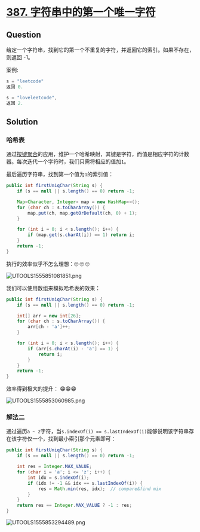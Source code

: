 # [387. 字符串中的第一个唯一字符](https://leetcode-cn.com/problems/first-unique-character-in-a-string/)

## Question

给定一个字符串，找到它的第一个不重复的字符，并返回它的索引。如果不存在，则返回 -1。

案例:

```java
s = "leetcode"
返回 0.

s = "loveleetcode",
返回 2.
```

## Solution

### 哈希表

通过[按键聚合](https://leetcode-cn.com/explore/learn/card/hash-table/205/practical-application-hash-map/814/)的应用，维护一个哈希映射，其键是字符，而值是相应字符的计数器。每次迭代一个字符时，我们只需将相应的值加`1`。

最后遍历字符串，找到第一个值为`1`的索引值：

```java
public int firstUniqChar(String s) {
    if (s == null || s.length() == 0) return -1;

    Map<Character, Integer> map = new HashMap<>();
    for (char ch : s.toCharArray()) {
        map.put(ch, map.getOrDefault(ch, 0) + 1);
    }

    for (int i = 0; i < s.length(); i++) {
        if (map.get(s.charAt(i)) == 1) return i;
    }
    return -1;
}
```

执行的效率似乎不怎么理想：🙄 🙄 🙄 

![UTOOLS1555851081851.png](https://i.loli.net/2019/04/21/5cbc674f0c582.png)

我们可以使用数组来模拟哈希表的效果：

```java
public int firstUniqChar(String s) {
    if (s == null || s.length() == 0) return -1;

    int[] arr = new int[26];
    for (char ch : s.toCharArray()) {
        arr[ch - 'a']++;
    }

    for (int i = 0; i < s.length(); i++) {
        if (arr[s.charAt(i) - 'a'] == 1) {
            return i;
        }
    }
    return -1;
}
```

效率得到极大的提升：  😁😁😁

![UTOOLS1555853060985.png](https://i.loli.net/2019/04/21/5cbc6f0977535.png)


### 解法二

通过遍历`a ~ z`字符，当`s.indexOf(i) == s.lastIndexOf(i)`能够说明该字符串存在该字符仅一个，找到最小索引那个元素即可：

```java
public int firstUniqChar(String s) {
    if (s == null || s.length() == 0) return -1;

    int res = Integer.MAX_VALUE;
    for (char i = 'a'; i <= 'z'; i++) {
        int idx = s.indexOf(i);
        if (idx != -1 && idx == s.lastIndexOf(i)) {
            res = Math.min(res, idx);  // compare&find mix
        }
    }
    return res == Integer.MAX_VALUE ? -1 : res;
}
```

![UTOOLS1555853294489.png](https://i.loli.net/2019/04/21/5cbc6ff2733a5.png)
